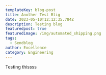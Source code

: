 ```yaml
---
templateKey: blog-post
title: Another Test Blig
date: 2023-05-10T12:12:35.784Z
description: Testing blog
featuredpost: true
featuredimage: /img/automated_shipping.png
tags:
  - Sendblog
author: Excellence
category: Engineering
---
```

T﻿esting thissss